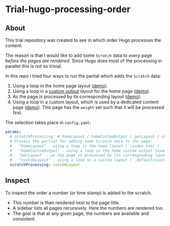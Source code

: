 # Trial-hugo-processing-order

## About

This trial repository was created to see in which order Hugo processes the content.

The reason is that I would like to add some `Scratch` data to *every* page *before the pages
are rendered*. Since Hugo does most of the processing in parallel this is not so trivial.

In this repo I tried four ways to run the partial which adds the `Scratch` data:

1. Using a loop in the home page layout ([demo](https://trial-hugo-processing-order-homelayout.netlify.app/)).
1. Using a loop in a [custom output]( /custom-output.html ) layout for the home page ([demo](https://trial-hugo-processing-order-homecustomoutput.netlify.app/)).
1. As the page is processed by its corresponding layout ([demo](https://trial-hugo-processing-order-perlayout.netlify.app/)).
1. Using a loop in a custom layout, which is used by a dedicated content page ([demo](https://trial-hugo-processing-order-customlayout.netlify.app/)).
   This page has the `weight` set such that it will be processed first.

The selection takes place in `config.yaml`:

```yaml
params:
  # scratchProcessing: # homeLayout / homeCustomOutput / perLayout / customLayout
  # Process the partial for adding some Scratch data to the page:
  #   "homeLayout" - using a loop in the home layout (`/index.html`)
  #   "homeCustomOutput" - using a loop in the home custom output layout (`/index.custom-output.html`)
  #   "perLayout" - as the page is processed by its corresponding layout (`_default/single.html` etc.)
  #   "customLayout" - using a loop in a custom layout (`_default/custom-layout.html`)
  scratchProcessing: customLayout
```

## Inspect

To inspect the order a number (or time stamp) is added to the scratch.

- This number is then rendered next to the page title.
- A sidebar lists all pages recursively. Here the numbers are rendered too.
- The goal is that at any given page, the numbers are available and consistent.
